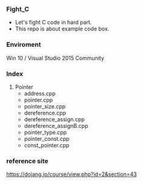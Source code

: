 ### Fight_C
- Let's fight C code in hard part.
- This repo is about example code box.

### Enviroment
  Win 10 / Visual Studio 2015 Community 
### Index

1. Pointer 
   - address.cpp
   - pointer.cpp
   - pointer_size.cpp
   - dereference.cpp
   - dereference_assign.cpp
   - dereference_assignB.cpp
   - pointer_type.cpp
   - pointer_const.cpp
   - const_pointer.cpp
   
     
### reference site
   https://dojang.io/course/view.php?id=2&section=43
